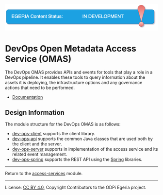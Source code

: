 <!-- SPDX-License-Identifier: CC-BY-4.0 -->
<!-- Copyright Contributors to the ODPi Egeria project. -->

![InDev](../../../images/egeria-content-status-in-development.png#pagewidth)

# DevOps Open Metadata Access Service (OMAS)

The DevOps OMAS provides APIs and events for tools that play a role in a
DevOps pipeline.  It enables these tools to query information about the assets it
is deploying, the infrastructure options and any governance actions that need
to be performed.

* [Documentation](https://egeria-project.org/services/omas/dev-ops/overview)

## Design Information

The module structure for the DevOps OMAS is as follows:

* [dev-ops-client](dev-ops-client) supports the client library.
* [dev-ops-api](dev-ops-api) supports the common Java classes that are used both by the client and the server.
* [dev-ops-server](dev-ops-server) supports in implementation of the access service and its related event management.
* [dev-ops-spring](dev-ops-spring) supports the REST API using the [Spring](../../../developer-resources/Spring.md) libraries.



----
Return to the [access-services](..) module.

----
License: [CC BY 4.0](https://creativecommons.org/licenses/by/4.0/),
Copyright Contributors to the ODPi Egeria project.


